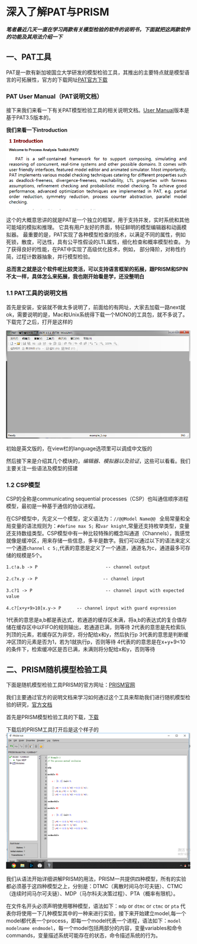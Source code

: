 
# 深入了解PAT与PRISM
**_笔者最近几天一直在学习两款有关模型检验的软件的说明书，下面就把这两款软件的功能及其用法介绍一下_**

## 一、PAT工具

PAT是一款有新加坡国立大学研发的模型检验工具，其推出的主要特点就是模型语言的可拓展性，官方的下载网址[PAT官方下载](https://pat.comp.nus.edu.sg/?page_id=2587)

### PAT User Manual（PAT说明文档）
接下来我们来看一下有关PAT模型检验工具的相关说明文档。[User Manual](https://pat.comp.nus.edu.sg/wp-source/resources/OnlineHelp/htm/index.htm)版本是基于PAT3.5版本的。

**我们来看一下introduction**

![image](https://github.com/Gaoshiguo/Model-Checker-Introduction-of-PAT-PRISM-/blob/master/IMAGE/1.png)

这个的大概意思讲的就是PAT是一个独立的框架，用于支持并发，实时系统和其他可能域的模拟和推理。 它具有用户友好的界面，特征鲜明的模型编辑器和动画模拟器。 最重要的是，PAT实现了各种模型检查的技术，以满足不同的属性，例如死锁，散度，可达性，具有公平性假设的LTL属性，细化检查和概率模型检查。 为了获得良好的性能，在PAT中实现了高级优化技术，例如， 部分降阶，对称性约简，过程计数器抽象，并行模型检验。

**总而言之就是这个软件呢比较灵活，可以支持语言框架的拓展，跟PRISM和SPIN不太一样，具体怎么来拓展，我也刚开始看是学，还没整明白**

### 1.1 PAT工具的说明文档
首先是安装，安装就不做太多说明了，前面给的有网址，大家去加载一路next就ok，需要说明的是，Mac和Unix系统得下载一个MONO的工具包，就不多说了。下载完了之后，打开是这样的

![image](https://github.com/Gaoshiguo/Model-Checker-Introduction-of-PAT-PRISM-/blob/master/IMAGE/2.png)

初始是英文版的，在view栏的language选项里可以调成中文版的

然后接下来是介绍其几个模块的，*编辑器、模拟器以及验证*，这些可以看看。我们主要关注一些语法及模型的搭建

### 1.2 CSP模型
CSP的全称是communicating sequential processes（CSP）也叫通信顺序进程模型，最初是一种基于通信的协议进程。

在CSP模型中，先定义一个模型，定义语法为：`//@@Model Name@@ ` 全局常量和全局变量的语法规则为：`#define max 5;` 和`var knight`,常量还支持枚举类型，变量还支持数组类型。CSP模型中有一种比较特殊的概念叫通道（Channels），我感觉就像是缓冲区，用来存储一些信息，多半是数字。我们可以通过以下的语法来定义一个通道`channel c 5;`,代表的意思是定义了一个通道，通道名为c，通道最多可存储的规模是5个。
```
1.c!a.b -> P                          -- channel output

2.c?x.y -> P                         -- channel input

3.c?1 -> P                            -- channel input with expected value

4.c?[x+y+9>10]x.y-> P      -- channel input with guard expression

```
1代表的意思是a,b都是表达式，若通道的缓存区未满，将a,b的表达式的复合值存储在缓存区中以FIFO的规则输出，若通道已满，则等待
2代表的意思是先检索队列顶的元素，若缓存区为非空，将分配给x和y，然后执行p
3代表的意思是判断缓冲区顶的元素是否为1，若为1就执行p，否则等待
4代表的的意思是在x+y+9<10的条件下，检索缓冲区是否已满，未满则将分配给x和y，否则等待

## 二、PRISM随机模型检验工具
下面是随机模型检验工具PRISM的官方网址：[PRISM官网](http://www.prismmodelchecker.org/)

我们主要通过官方的说明文档来学习如何通过这个工具来帮助我们进行随机模型检验的研究，[官方文档](http://www.prismmodelchecker.org/manual/)

首先是PRISM模型检验工具的下载，[下载](http://www.prismmodelchecker.org/download.php)

下载后的PRISM工具打开后是这个样子的![image](https://github.com/Gaoshiguo/Model-Checker-Introduction-of-PAT-PRISM-/blob/master/IMAGE/3.png)

我们从语法开始详细讲解PRISM的用法，PRISM一共提供四种模型，所有的实验都必须基于这四种模型之上，分别是：DTMC（离散时间马尔可夫链）、CTMC（连续时间马尔可夫链）、MDP（马尔科夫决策过程）、PTA（概率有限机）。

在文件名开头必须声明使用哪种模型，语法如下：`mdp` or `dtmc` or `ctmc` or `pta` 代表你将使用一下几种模型其中的一种来进行实验，接下来开始建立model,每一个model都代表一个process，即每一个model代表一个进程，语法如下：`model modelname endmodel`，每一个model包括两部分的内容，变量variables和命令commands，变量描述系统可能存在的状态，命令描述系统的行为。

